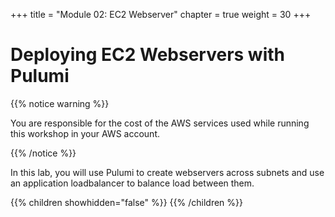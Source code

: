 +++
title = "Module 02: EC2 Webserver"
chapter = true
weight = 30
+++

# Deploying EC2 Webservers with Pulumi

{{% notice warning %}}<p> You are responsible for the cost of the AWS services used while running this workshop in your AWS account.</p> {{% /notice %}}

In this lab, you will use Pulumi to create webservers across subnets and use an application loadbalancer to balance load between them.

{{% children showhidden="false" %}} {{% /children %}}
